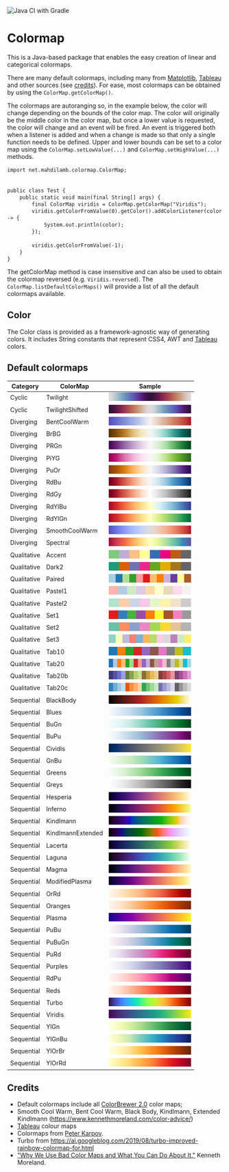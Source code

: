 ![Java CI with Gradle](https://github.com/mahdilamb/colormap/workflows/Java%20CI%20with%20Gradle/badge.svg)

# Colormap
This is a Java-based package that enables the easy creation of linear and categorical colormaps. 

There are many default colormaps, including many from [Matplotlib](https://matplotlib.org/), [Tableau](https://www.tableau.com/) and other sources (see [credits](#credits)).
For ease, most colormaps can be obtained by using the `ColorMap.getColorMap()`.

The colormaps are autoranging so, in the example below, the color will change depending on the bounds of the color map. The color will originally be the middle color in the color map, but once a lower value is requested, the color will change and an event will be fired. An event is triggered both when a listener is added and when a change is made so that only a single function needs to be defined.
Upper and lower bounds can be set to a color map using the `ColorMap.setLowValue(...)`  and `ColorMap.setHighValue(...)` methods. 

```
import net.mahdilamb.colormap.ColorMap;


public class Test {
    public static void main(final String[] args) {
        final ColorMap viridis = ColorMap.getColorMap("Viridis");
        viridis.getColorFromValue(0).getColor().addColorListener(color -> {
            System.out.println(color);
        });

        viridis.getColorFromValue(-1);
    }
}

```

The getColorMap method is case insensitive and can also be used to obtain the colormap reversed (e.g. `Viridis.reversed`). The `ColorMap.listDefaultColorMaps()` will provide a list of all the default colormaps available.

## Color
The Color class is provided as a framework-agnostic way of generating colors. It includes String constants that represent CSS4, AWT and [Tableau](https://www.tableau.com/) colors.

## Default colormaps
|Category|ColorMap|Sample|
|---|---|---|
|Cyclic|Twilight|![Twilight](swatches/CYCLIC.Twilight.png)|
|Cyclic|TwilightShifted|![TwilightShifted](swatches/CYCLIC.TwilightShifted.png)|
|Diverging|BentCoolWarm|![BentCoolWarm](swatches/DIVERGING.BentCoolWarm.png)|
|Diverging|BrBG|![BrBG](swatches/DIVERGING.BrBG.png)|
|Diverging|PRGn|![PRGn](swatches/DIVERGING.PRGn.png)|
|Diverging|PiYG|![PiYG](swatches/DIVERGING.PiYG.png)|
|Diverging|PuOr|![PuOr](swatches/DIVERGING.PuOr.png)|
|Diverging|RdBu|![RdBu](swatches/DIVERGING.RdBu.png)|
|Diverging|RdGy|![RdGy](swatches/DIVERGING.RdGy.png)|
|Diverging|RdYlBu|![RdYlBu](swatches/DIVERGING.RdYlBu.png)|
|Diverging|RdYlGn|![RdYlGn](swatches/DIVERGING.RdYlGn.png)|
|Diverging|SmoothCoolWarm|![SmoothCoolWarm](swatches/DIVERGING.SmoothCoolWarm.png)|
|Diverging|Spectral|![Spectral](swatches/DIVERGING.Spectral.png)|
|Qualitative|Accent|![Accent](swatches/QUALITATIVE.Accent.png)|
|Qualitative|Dark2|![Dark2](swatches/QUALITATIVE.Dark2.png)|
|Qualitative|Paired|![Paired](swatches/QUALITATIVE.Paired.png)|
|Qualitative|Pastel1|![Pastel1](swatches/QUALITATIVE.Pastel1.png)|
|Qualitative|Pastel2|![Pastel2](swatches/QUALITATIVE.Pastel2.png)|
|Qualitative|Set1|![Set1](swatches/QUALITATIVE.Set1.png)|
|Qualitative|Set2|![Set2](swatches/QUALITATIVE.Set2.png)|
|Qualitative|Set3|![Set3](swatches/QUALITATIVE.Set3.png)|
|Qualitative|Tab10|![Tab10](swatches/QUALITATIVE.Tab10.png)|
|Qualitative|Tab20|![Tab20](swatches/QUALITATIVE.Tab20.png)|
|Qualitative|Tab20b|![Tab20b](swatches/QUALITATIVE.Tab20b.png)|
|Qualitative|Tab20c|![Tab20c](swatches/QUALITATIVE.Tab20c.png)|
|Sequential|BlackBody|![BlackBody](swatches/SEQUENTIAL.BlackBody.png)|
|Sequential|Blues|![Blues](swatches/SEQUENTIAL.Blues.png)|
|Sequential|BuGn|![BuGn](swatches/SEQUENTIAL.BuGn.png)|
|Sequential|BuPu|![BuPu](swatches/SEQUENTIAL.BuPu.png)|
|Sequential|Cividis|![Cividis](swatches/SEQUENTIAL.Cividis.png)|
|Sequential|GnBu|![GnBu](swatches/SEQUENTIAL.GnBu.png)|
|Sequential|Greens|![Greens](swatches/SEQUENTIAL.Greens.png)|
|Sequential|Greys|![Greys](swatches/SEQUENTIAL.Greys.png)|
|Sequential|Hesperia|![Hesperia](swatches/SEQUENTIAL.Hesperia.png)|
|Sequential|Inferno|![Inferno](swatches/SEQUENTIAL.Inferno.png)|
|Sequential|Kindlmann|![Kindlmann](swatches/SEQUENTIAL.Kindlmann.png)|
|Sequential|KindlmannExtended|![KindlmannExtended](swatches/SEQUENTIAL.KindlmannExtended.png)|
|Sequential|Lacerta|![Lacerta](swatches/SEQUENTIAL.Lacerta.png)|
|Sequential|Laguna|![Laguna](swatches/SEQUENTIAL.Laguna.png)|
|Sequential|Magma|![Magma](swatches/SEQUENTIAL.Magma.png)|
|Sequential|ModifiedPlasma|![ModifiedPlasma](swatches/SEQUENTIAL.ModifiedPlasma.png)|
|Sequential|OrRd|![OrRd](swatches/SEQUENTIAL.OrRd.png)|
|Sequential|Oranges|![Oranges](swatches/SEQUENTIAL.Oranges.png)|
|Sequential|Plasma|![Plasma](swatches/SEQUENTIAL.Plasma.png)|
|Sequential|PuBu|![PuBu](swatches/SEQUENTIAL.PuBu.png)|
|Sequential|PuBuGn|![PuBuGn](swatches/SEQUENTIAL.PuBuGn.png)|
|Sequential|PuRd|![PuRd](swatches/SEQUENTIAL.PuRd.png)|
|Sequential|Purples|![Purples](swatches/SEQUENTIAL.Purples.png)|
|Sequential|RdPu|![RdPu](swatches/SEQUENTIAL.RdPu.png)|
|Sequential|Reds|![Reds](swatches/SEQUENTIAL.Reds.png)|
|Sequential|Turbo|![Turbo](swatches/SEQUENTIAL.Turbo.png)|
|Sequential|Viridis|![Viridis](swatches/SEQUENTIAL.Viridis.png)|
|Sequential|YlGn|![YlGn](swatches/SEQUENTIAL.YlGn.png)|
|Sequential|YlGnBu|![YlGnBu](swatches/SEQUENTIAL.YlGnBu.png)|
|Sequential|YlOrBr|![YlOrBr](swatches/SEQUENTIAL.YlOrBr.png)|
|Sequential|YlOrRd|![YlOrRd](swatches/SEQUENTIAL.YlOrRd.png)|

## Credits
* Default colormaps include all [ColorBrewer 2.0](https://colorbrewer2.org/) color maps;
* Smooth Cool Warm, Bent Cool Warm, Black Body, Kindlmann, Extended Kindlmann (https://www.kennethmoreland.com/color-advice/)
* [Tableau](https://www.tableau.com/) colour maps
* Colormaps from [Peter Karpov](http://inversed.ru/Blog_2.htm).
* Turbo from https://ai.googleblog.com/2019/08/turbo-improved-rainbow-colormap-for.html
* ["Why We Use Bad Color Maps and What You Can Do About It."](https://doi.org/10.2352/ISSN.2470-1173.2016.16.HVEI-133) Kenneth Moreland. 
